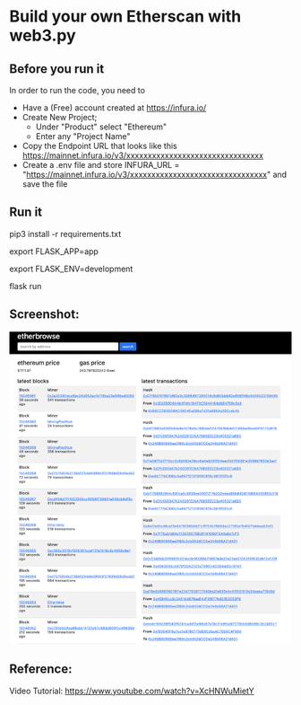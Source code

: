 # Build your own Etherscan with web3.py


## Before you run it

In order to run the code, you need to 
- Have a (Free) account created at https://infura.io/
- Create New Project; 
    - Under "Product" select "Ethereum"
    - Enter any "Project Name"
- Copy the Endpoint URL that looks like this https://mainnet.infura.io/v3/xxxxxxxxxxxxxxxxxxxxxxxxxxxxxxxx
- Create a .env file and store INFURA_URL = "https://mainnet.infura.io/v3/xxxxxxxxxxxxxxxxxxxxxxxxxxxxxxxx" and save the file


## Run it

pip3 install -r requirements.txt

export FLASK_APP=app

export FLASK_ENV=development

flask run


## Screenshot:

![alt="Etherscan Webapp Screenshot"](Images/HomescreenScreenshot.png)


## Reference: 

Video Tutorial: https://www.youtube.com/watch?v=XcHNWuMietY

